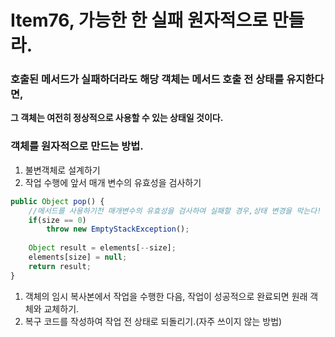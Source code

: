 # Item76, 가능한 한 실패 원자적으로 만들라.


### **호출된 메서드가 실패하더라도 해당 객체는 메서드 호출 전 상태를 유지한다면,**  
**그 객체는 여전히 정상적으로 사용할 수 있는 상태일 것이다.**  

### **객체를 원자적으로 만드는 방법.**

1. 불변객체로 설계하기
2. 작업 수행에 앞서 매개 변수의 유효성을 검사하기

```jsx
public Object pop() {
    //메서드를 사용하기전 매개변수의 유효성을 검사하여 실패할 경우,상태 변경을 막는다!
    if(size == 0)
        throw new EmptyStackException();
    
    Object result = elements[--size];
    elements[size] = null;
    return result;
}
```

1. 객체의 임시 복사본에서 작업을 수행한 다음, 
작업이 성공적으로 완료되면 원래 객체와 교체하기.
2. 복구 코드를 작성하여 작업 전 상태로 되돌리기.(자주 쓰이지 않는 방법)
